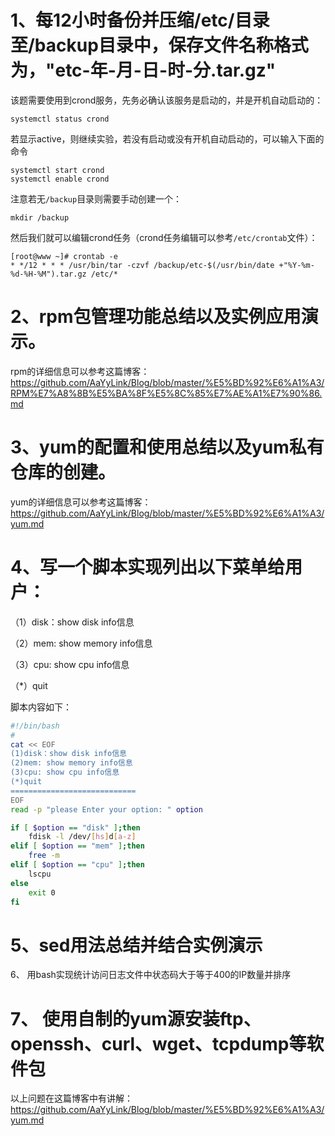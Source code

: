 # 1、每12小时备份并压缩/etc/目录至/backup目录中，保存文件名称格式为，"etc-年-月-日-时-分.tar.gz"

该题需要使用到crond服务，先务必确认该服务是启动的，并是开机自动启动的：

```shell
systemctl status crond
```

若显示active，则继续实验，若没有启动或没有开机自动启动的，可以输入下面的命令

```shell
systemctl start crond
systemctl enable crond
```

注意若无`/backup`目录则需要手动创建一个：

```shell
mkdir /backup
```

然后我们就可以编辑crond任务（crond任务编辑可以参考`/etc/crontab`文件）：

```shell
[root@www ~]# crontab -e
* */12 * * * /usr/bin/tar -czvf /backup/etc-$(/usr/bin/date +"%Y-%m-%d-%H-%M").tar.gz /etc/*
```



# 2、rpm包管理功能总结以及实例应用演示。

rpm的详细信息可以参考这篇博客：https://github.com/AaYyLink/Blog/blob/master/%E5%BD%92%E6%A1%A3/RPM%E7%A8%8B%E5%BA%8F%E5%8C%85%E7%AE%A1%E7%90%86.md



# 



# 3、yum的配置和使用总结以及yum私有仓库的创建。

yum的详细信息可以参考这篇博客：https://github.com/AaYyLink/Blog/blob/master/%E5%BD%92%E6%A1%A3/yum.md



# 4、写一个脚本实现列出以下菜单给用户：

（1）disk：show disk info信息

（2）mem: show memory info信息

（3）cpu: show cpu info信息

（*）quit

脚本内容如下：

```bash
#!/bin/bash
#
cat << EOF
(1)disk：show disk info信息
(2)mem: show memory info信息
(3)cpu: show cpu info信息
(*)quit
============================
EOF
read -p "please Enter your option: " option

if [ $option == "disk" ];then
    fdisk -l /dev/[hs]d[a-z]
elif [ $option == "mem" ];then
    free -m
elif [ $option == "cpu" ];then
    lscpu
else
    exit 0
fi
```

# 5、sed用法总结并结合实例演示



6、 用bash实现统计访问日志文件中状态码大于等于400的IP数量并排序



# 7、 使用自制的yum源安装ftp、openssh、curl、wget、tcpdump等软件包

以上问题在这篇博客中有讲解：https://github.com/AaYyLink/Blog/blob/master/%E5%BD%92%E6%A1%A3/yum.md





